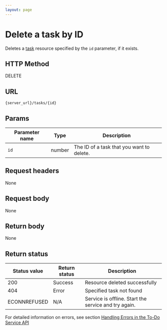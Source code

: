 ```yaml
---
layout: page
---
```


# Delete a task by ID

Deletes a [task](task.md) resource specified by the `id` parameter, if it exists.

## HTTP Method

DELETE

## URL

```shell
{server_url}/tasks/{id}
```

## Params

| Parameter name | Type | Description |
| -------------- | ------ | ------------ |
| `id` | number | The ID of a task that you want to delete. |

## Request headers

None

## Request body

None

## Return body

None

## Return status

| Status value | Return status | Description |
| ------------- | ----------- | ----------- |
| 200 | Success | Resource deleted successfully |
| 404 | Error | Specified task  not found |
|  ECONNREFUSED | N/A | Service is offline. Start the service and try again. |

For detailed information on errors, see section [Handling Errors in the To-Do Service API](handling-errors.md)
